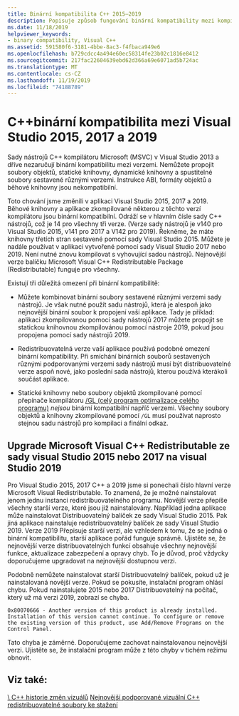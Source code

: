 ```yaml
---
title: Binární kompatibilita C++ 2015–2019
description: Popisuje způsob fungování binární kompatibility mezi kompilovanými C++ soubory v sadě Visual Studio 2015, 2017 a 2019. Jeden balíček Microsoft C++ Visual Redistributable Package funguje pro všechny tři verze.
ms.date: 11/18/2019
helpviewer_keywords:
- binary compatibility, Visual C++
ms.assetid: 591580f6-3181-4bbe-8ac3-f4fbaca949e6
ms.openlocfilehash: b729cdcc4a494e60ec58314fe23b02c1816e8412
ms.sourcegitcommit: 217fac22604639ebd62d366a69e6071ad5b724ac
ms.translationtype: MT
ms.contentlocale: cs-CZ
ms.lasthandoff: 11/19/2019
ms.locfileid: "74188789"
---
```

# <a name="c-binary-compatibility-between-visual-studio-2015-2017-and-2019"></a>C++binární kompatibilita mezi Visual Studio 2015, 2017 a 2019

Sady nástrojů C++ kompilátoru Microsoft (MSVC) v Visual Studio 2013 a dříve nezaručují binární kompatibilitu mezi verzemi. Nemůžete propojit soubory objektů, statické knihovny, dynamické knihovny a spustitelné soubory sestavené různými verzemi. Instrukce ABI, formáty objektů a běhové knihovny jsou nekompatibilní.

Toto chování jsme změnili v aplikaci Visual Studio 2015, 2017 a 2019. Běhové knihovny a aplikace zkompilované některou z těchto verzí kompilátoru jsou binární kompatibilní. Odráží se v hlavním čísle sady C++ nástrojů, což je 14 pro všechny tři verze. (Verze sady nástrojů je v140 pro Visual Studio 2015, v141 pro 2017 a V142 pro 2019). Řekněme, že máte knihovny třetích stran sestavené pomocí sady Visual Studio 2015. Můžete je nadále používat v aplikaci vytvořené pomocí sady Visual Studio 2017 nebo 2019. Není nutné znovu kompilovat s vyhovující sadou nástrojů. Nejnovější verze balíčku Microsoft Visual C++ Redistributable Package (Redistributable) funguje pro všechny.

Existují tři důležitá omezení při binární kompatibilitě:

- Můžete kombinovat binární soubory sestavené různými verzemi sady nástrojů. Je však nutné použít sadu nástrojů, která je alespoň jako nejnovější binární soubor k propojení vaší aplikace. Tady je příklad: aplikaci zkompilovanou pomocí sady nástrojů 2017 můžete propojit se statickou knihovnou zkompilovánou pomocí nástroje 2019, pokud jsou propojena pomocí sady nástrojů 2019.

- Redistribuovatelná verze vaší aplikace používá podobné omezení binární kompatibility. Při smíchání binárních souborů sestavených různými podporovanými verzemi sady nástrojů musí být distribuovatelné verze aspoň nové, jako poslední sada nástrojů, kterou používá kterákoli součást aplikace.

- Statické knihovny nebo soubory objektů zkompilované pomocí přepínače kompilátoru [/GL (celý program optimalizace celého programu)](../build/reference/gl-whole-program-optimization.md) *nejsou* binární kompatibilní napříč verzemi. Všechny soubory objektů a knihovny zkompilované pomocí `/GL` musí používat naprosto stejnou sadu nástrojů pro kompilaci a finální odkaz.

## <a name="upgrade-the-microsoft-visual-c-redistributable-from-visual-studio-2015-or-2017-to-visual-studio-2019"></a>Upgrade Microsoft Visual C++ Redistributable ze sady visual Studio 2015 nebo 2017 na visual Studio 2019

Pro Visual Studio 2015, 2017 C++ a 2019 jsme si ponechali číslo hlavní verze Microsoft Visual Redistributable. To znamená, že je možné nainstalovat jenom jednu instanci redistribuovatelného programu. Novější verze přepíše všechny starší verze, které jsou již nainstalovány. Například jedna aplikace může nainstalovat Distribuovatelný balíček ze sady Visual Studio 2015. Pak jiná aplikace nainstaluje redistribuovatelný balíček ze sady Visual Studio 2019. Verze 2019 Přepisuje starší verzi, ale vzhledem k tomu, že se jedná o binární kompatibilitu, starší aplikace pořád funguje správně. Ujistěte se, že nejnovější verze distribuovatelných funkcí obsahuje všechny nejnovější funkce, aktualizace zabezpečení a opravy chyb. To je důvod, proč vždycky doporučujeme upgradovat na nejnovější dostupnou verzi.

Podobně nemůžete nainstalovat starší Distribuovatelný balíček, pokud už je nainstalovaná novější verze. Pokud se pokusíte, instalační program ohlásí chybu. Pokud nainstalujete 2015 nebo 2017 Distribuovatelný na počítač, který už má verzi 2019, zobrazí se chyba.

```Output
0x80070666 - Another version of this product is already installed. Installation of this version cannot continue. To configure or remove the existing version of this product, use Add/Remove Programs on the Control Panel.
```

Tato chyba je záměrné. Doporučujeme zachovat nainstalovanou nejnovější verzi. Ujistěte se, že instalační program může z této chyby v tichém režimu obnovit.

## <a name="see-also"></a>Viz také:

[\ C++ historie změn vizuálů](../porting/visual-cpp-change-history-2003-2015.md)
[Nejnovější podporované vizuální C++ redistribuovatelné soubory ke stažení](https://support.microsoft.com/help/2977003/the-latest-supported-visual-c-downloads)
